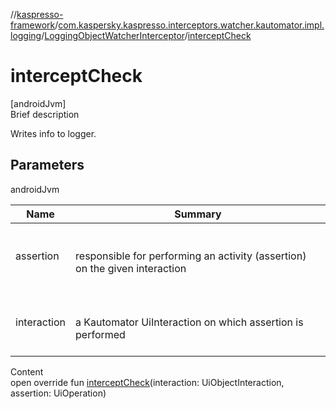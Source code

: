 //[kaspresso-framework](../../index.md)/[com.kaspersky.kaspresso.interceptors.watcher.kautomator.impl.logging](../index.md)/[LoggingObjectWatcherInterceptor](index.md)/[interceptCheck](intercept-check.md)



# interceptCheck  
[androidJvm]  
Brief description  


Writes info to logger.



## Parameters  
  
androidJvm  
  
|  Name|  Summary| 
|---|---|
| assertion| <br><br>responsible for performing an activity (assertion) on the given interaction<br><br>
| interaction| <br><br>a Kautomator UiInteraction on which assertion is performed<br><br>
  
  
Content  
open override fun [interceptCheck](intercept-check.md)(interaction: UiObjectInteraction, assertion: UiOperation<UiObject2>)  



